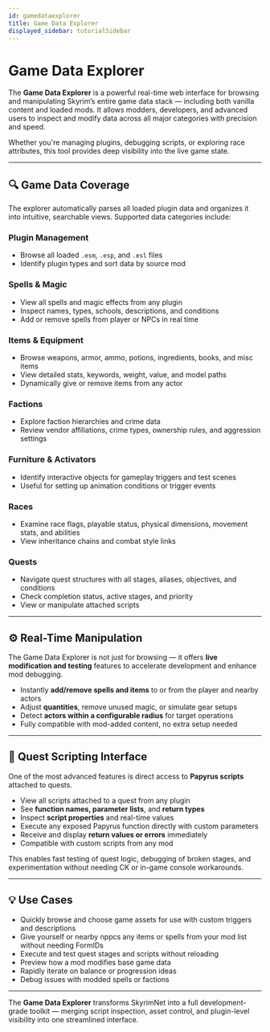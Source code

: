 ```yaml
---
id: gamedataexplorer
title: Game Data Explorer
displayed_sidebar: tutorialSidebar
---
```


#  Game Data Explorer

The **Game Data Explorer** is a powerful real-time web interface for browsing and manipulating Skyrim’s entire game data stack — including both vanilla content and loaded mods. It allows modders, developers, and advanced users to inspect and modify data across all major categories with precision and speed.

Whether you're managing plugins, debugging scripts, or exploring race attributes, this tool provides deep visibility into the live game state.

---

## 🔍 Game Data Coverage

The explorer automatically parses all loaded plugin data and organizes it into intuitive, searchable views. Supported data categories include:

### Plugin Management
- Browse all loaded `.esm`, `.esp`, and `.esl` files
- Identify plugin types and sort data by source mod

### Spells & Magic
- View all spells and magic effects from any plugin
- Inspect names, types, schools, descriptions, and conditions
- Add or remove spells from player or NPCs in real time

### Items & Equipment
- Browse weapons, armor, ammo, potions, ingredients, books, and misc items
- View detailed stats, keywords, weight, value, and model paths
- Dynamically give or remove items from any actor

### Factions
- Explore faction hierarchies and crime data
- Review vendor affiliations, crime types, ownership rules, and aggression settings

### Furniture & Activators
- Identify interactive objects for gameplay triggers and test scenes
- Useful for setting up animation conditions or trigger events

### Races
- Examine race flags, playable status, physical dimensions, movement stats, and abilities
- View inheritance chains and combat style links

### Quests
- Navigate quest structures with all stages, aliases, objectives, and conditions
- Check completion status, active stages, and priority
- View or manipulate attached scripts

---

## ⚙️ Real-Time Manipulation

The Game Data Explorer is not just for browsing — it offers **live modification and testing** features to accelerate development and enhance mod debugging.

- Instantly **add/remove spells and items** to or from the player and nearby actors
- Adjust **quantities**, remove unused magic, or simulate gear setups
- Detect **actors within a configurable radius** for target operations
- Fully compatible with mod-added content, no extra setup needed

---

## 📜 Quest Scripting Interface

One of the most advanced features is direct access to **Papyrus scripts** attached to quests.

- View all scripts attached to a quest from any plugin
- See **function names, parameter lists**, and **return types**
- Inspect **script properties** and real-time values
- Execute any exposed Papyrus function directly with custom parameters
- Receive and display **return values or errors** immediately
- Compatible with custom scripts from any mod

This enables fast testing of quest logic, debugging of broken stages, and experimentation without needing CK or in-game console workarounds.

---

## 💡 Use Cases

- Quickly browse and choose game assets for use with custom triggers and descriptions
- Give yourself or nearby nppcs  any items or spells from your mod list without needing FormIDs
- Execute and test quest stages and scripts without reloading
- Preview how a mod modifies base game data
- Rapidly iterate on balance or progression ideas
- Debug issues with modded spells or factions

---

The **Game Data Explorer** transforms SkyrimNet into a full development-grade toolkit — merging script inspection, asset control, and plugin-level visibility into one streamlined interface.